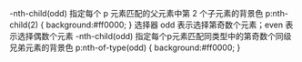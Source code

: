 -nth-child(odd)
    指定每个 p 元素匹配的父元素中第 2 个子元素的背景色
        p:nth-child(2)
        {
            background:#ff0000;
        }
    选择器 odd 表示选择第奇数个元素；even 表示选择偶数个元素
-nth-child(odd)
    指定每个p元素匹配同类型中的第奇数个同级兄弟元素的背景色
    p:nth-of-type(odd)
    {
        background:#ff0000;
    }



